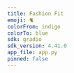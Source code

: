 ```yaml
---
title: Fashion Fit 
emoji: 🐈
colorFrom: indigo
colorTo: blue
sdk: gradio
sdk_version: 4.41.0
app_file: app.py
pinned: false
---
```

